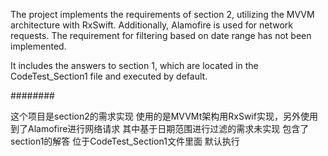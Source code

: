 The project implements the requirements of section 2, utilizing the MVVM architecture with RxSwift. Additionally, Alamofire is used for network requests. The requirement for filtering based on date range has not been implemented.

It includes the answers to section 1, which are located in the CodeTest_Section1 file and executed by default.

########

这个项目是section2的需求实现 使用的是MVVMt架构用RxSwif实现，另外使用到了Alamofire进行网络请求 其中基于日期范围进行过滤的需求未实现
包含了section1的解答 位于CodeTest_Section1文件里面 默认执行

